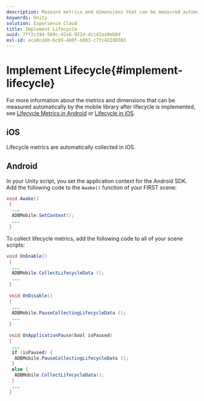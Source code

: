 ```yaml
---
description: Measure metrics and dimensions that can be measured automatically by the mobile library
keywords: Unity
solution: Experience Cloud
title: Implement Lifecycle
uuid: 7ff2c194-569c-42a6-922d-dccd2aa9eb8d
exl-id: eca0cebb-6c69-4b0f-b003-c7fc422d0383
---
```

# Implement Lifecycle{#implement-lifecycle}

For more information about the metrics and dimensions that can be measured automatically by the mobile library after lifecycle is implemented, see [Lifecycle Metrics in Android](/help/android/metrics.md) or [Lifecycle in iOS](/help/ios/metrics.md).

## iOS

Lifecycle metrics are automatically collected in iOS.

## Android

In your Unity script, you set the application context for the Android SDK. Add the following code to the `Awake()` function of your FIRST scene:

```java
void Awake()
 {
  ...
  ADBMobile.SetContext();
  ...
 }
```

To collect lifecycle metrics, add the following code to all of your scene scripts:

```java
void OnEnable()
 {
  ...
  ADBMobile.CollectLifecycleData (); 
  ...
 }
 
 void OnDisable()
 {
  ...
  ADBMobile.PauseCollectingLifecycleData (); 
  ...
 }
  
 void OnApplicationPause(bool isPaused) 
 {
  ...
  if (isPaused) {
   ADBMobile.PauseCollectingLifecycleData (); 
  }  
  else {
   ADBMobile.CollectLifecycleData(); 
  }
  ...
 }

```

